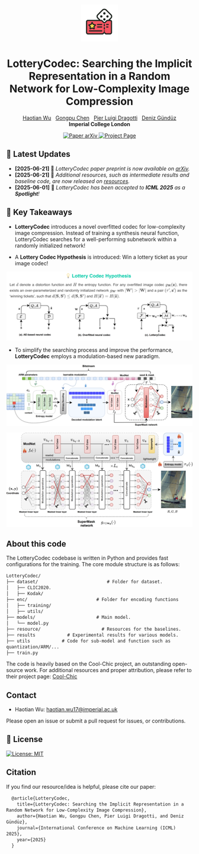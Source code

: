 <p align="center">
  <img src="docs/icon_dice.png" alt="LotteryCodec Icon" width="100"/>
</p>

<h1 align="center">
  LotteryCodec: Searching the Implicit Representation in a Random Network for Low-Complexity Image Compression
</h1>

<p align="center">
  <a href="https://eedavidwu.github.io/">Haotian Wu</a>&nbsp;&nbsp;
  <a href="https://gp-chen.github.io/">Gongpu Chen</a>&nbsp;&nbsp;
  <a href="https://www.commsp.ee.ic.ac.uk/~pld/">Pier Luigi Dragotti</a>&nbsp;&nbsp;
  <a href="https://www.imperial.ac.uk/information-processing-and-communications-lab/people/deniz/">Deniz Gündüz</a>  
  <br/>
  <strong>Imperial College London</strong>
</p>

<p align="center">
  <a href="https://arxiv.org/abs/xxxx.xxxxx" target="_blank">
    <img src="https://img.shields.io/badge/Paper-arXiv-deepgreen" alt="Paper arXiv">
  </a>
  <a href="https://eedavidwu.github.io/LotteryCodec/" target="_blank">
    <img src="https://img.shields.io/badge/Project-Page-blue" alt="Project Page">
  </a>
</p>

## 📣 Latest Updates
- **[2025-06-21]** 📝 *LotteryCodec paper preprint is now available on [arXiv](https://arxiv.org/abs/your-link).*
- **[2025-06-21]** 📝 *Additional resources, such as intermediate results and baseline code, are now released on [resources](https://github.com/eedavidwu/LotteryCodec/blob/master/resource/README.md).*
- **[2025-06-01]** 🎉 *LotteryCodec has been accepted to **ICML 2025** as a **Spotlight**!*

## 🔑 Key Takeaways

- **LotteryCodec** introduces a novel overfitted codec for low-complexity image compression. Instead of training a synthesis neural function, LotteryCodec searches for a well-performing subnetwork within a randomly initialized network!

- A **Lottery Codec Hypothesis** is introduced: Win a lottery ticket as your image codec!


<p align="center">
  <img src="docs/LCH.png" width="1000"/>
</p>

- To simplify the searching process and improve the performance, **LotteryCodec** employs a modulation-based new paradigm.

![sicl](docs/SuperMask_fig_1.png)

<p align="center">
  <img src="docs/Fig_3_masked_sys.png" width="1000"/>
</p>

## About this code
The LotteryCodec codebase is written in Python and provides fast configurations for the training. The core module structure is as follows:
```
LotteryCodec/
├── dataset/                          # Folder for dataset.
│   ├── CLIC2020.                
│   ├── Kodak/                   
├── enc/                          # Folder for encoding functions
│   ├── training/                
│   ├── utils/                 
├── models/                       # Main model.
│   └── model.py                  
├── resource/                       # Resources for the baselines.
├── results            # Experimental results for various models.
├── utils            # Code for sub-model and function such as quantization/ARM/...
├── train.py

```
The code is heavily based on the Cool-Chic project, an outstanding open-source work. For additional resources and proper attribution, please refer to their project page:  <a href="https://github.com/Orange-OpenSource/Cool-Chic">Cool-Chic</a>  

## Contact
- Haotian Wu: haotian.wu17@imperial.ac.uk

Please open an issue or submit a pull request for issues, or contributions.

## 💼 License

<a href="https://opensource.org/licenses/MIT" target="_blank" rel="noopener noreferrer">
  <img src="https://img.shields.io/badge/License-MIT-yellow.svg" alt="License: MIT" />
</a>

## Citation

If you find our resource/idea is helpful, please cite our paper:

```
  @article{LotteryCodec,
    title={LotteryCodec: Searching the Implicit Representation in a Random Network for Low-Complexity Image Compression},
    author={Haotian Wu, Gongpu Chen, Pier Luigi Dragotti, and Deniz Gündüz},
    journal={International Conference on Machine Learning (ICML) 2025},
    year={2025}
  }

```

